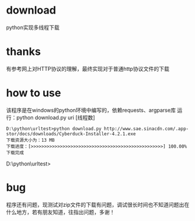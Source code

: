 # download
python实现多线程下载

# thanks
有参考网上对HTTP协议的理解，最终实现对于普通http协议文件的下载

# how to use
该程序是在windows的python环境中编写的，依赖requests、argparse库
运行：python download.py uri [线程数]

    D:\python\urltest>python download.py http://www.sae.sinacdn.com/.app-stor/docs/downloads/Cyberduck-Installer-4.2.1.exe
    下载资源大小为：13 MB
    下载进度：[>>>>>>>>>>>>>>>>>>>>>>>>>>>>>>>>>>>>>>>>>>>>>>>>>>] 100.00%
    下载完成

D:\python\urltest>

# bug
程序还有问题，现测试对zip文件的下载有问题，调试很长时间也不知道问题出在什么地方，若有朋友知道，往指出问题，多谢！
